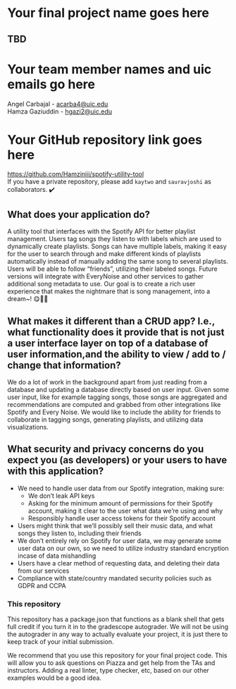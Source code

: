 # Your final project name goes here
## TBD
# Your team member names and uic emails go here
Angel Carbajal - acarba4@uic.edu <br>
Hamza Gaziuddin - hgazi2@uic.edu
# Your GitHub repository link goes here
https://github.com/Hamziniii/spotify-utility-tool <br>
If you have a private repository, please add `kaytwo` and `sauravjoshi` as collaborators. ✔️

## What does your application do?
A utility tool that interfaces with the Spotify API for better playlist management. Users tag songs they listen to with labels which are used to dynamically create playlists. Songs can have multiple labels, making it easy for the user to search through and make different kinds of playlists automatically instead of manually adding the same song to several playlists. Users will be able to follow “friends”, utilizing their labeled songs. Future versions will integrate with EveryNoise and other services to gather additional song metadata to use. Our goal is to create a rich user experience that makes the nightmare that is song management, into a dream~! 😋🌌🎶

## What makes it different than a CRUD app? I.e., what functionality does it provide that is not just a user interface layer on top of a database of user information,and the ability to view / add to / change that information?
We do a lot of work in the background apart from just reading from a database and updating a database directly based on user input. Given some user input, like for example tagging songs, those songs are aggregated and recommendations are computed and grabbed from other integrations like Spotify and Every Noise. We would like to include the ability for friends to collaborate in tagging songs, generating playlists, and utilizing data visualizations.

## What security and privacy concerns do you expect you (as developers) or your users to have with this application?
- We need to handle user data from our Spotify integration, making sure:
  - We don’t leak API keys
  - Asking for the minimum amount of permissions for their Spotify account, making it clear to the user what data we’re using and why
  - Responsibly handle user access tokens for their Spotify account
- Users might think that we’ll possibly sell their music data, and what songs they listen to, including their friends
- We don’t entirely rely on Spotify for user data, we may generate some user data on our own, so we need to utilize industry standard encryption incase of data mishandling
- Users have a clear method of requesting data, and deleting their data from our services
- Compliance with state/country mandated security policies such as GDPR and CCPA


### This repository

This repository has a package.json that functions as a blank shell that gets full credit if you turn it in to the gradescope autograder. We will not be using the autograder in any way to actually evaluate your project, it is just there to keep track of your initial submission.

We recommend that you use this repository for your final project code. This will allow you to ask questions on Piazza and get help from the TAs and instructors. Adding a real linter, type checker, etc, based on our other examples would be a good idea.
